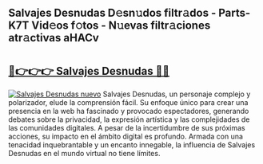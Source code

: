 ## Salvajes Desnudas D𝚎sn𝚞dos filtr𝚊dos - Parts-K7T Vid𝚎os f𝚘tos - N𝚞evas filtr𝚊ciones atr𝚊ctivas aHACv

# <h2><a href="http://mb2raf.tromn.icu/?c=Salvajes+Desnudas">🔗👉👉👉 Salvajes Desnudas 🔗🔗</a></h2>

[![Salvajes Desnudas nuevo](https://i.imgur.com/pEAQMta.gif)](http://mb2raf.tromn.icu/?c=Salvajes+Desnudas)
Salvajes Desnudas, un personaje complejo y polarizador, elude la comprensión fácil. Su enfoque único para crear una presencia en la web ha fascinado y provocado espectadores, generando debates sobre la privacidad, la expresión artística y las complejidades de las comunidades digitales. A pesar de la incertidumbre de sus próximas acciones, su impacto en el ámbito digital es profundo. Armada con una tenacidad inquebrantable y un encanto innegable, la influencia de Salvajes Desnudas en el mundo virtual no tiene límites.
